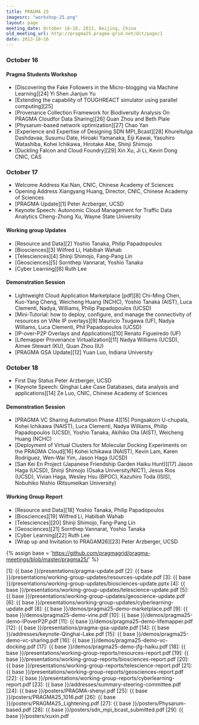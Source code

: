 ```yaml
---
title: PRAGMA 25 
imagesrc: "workshop-25.png"
layout: page
meeting_date: October 16-18, 2013, Beijing, China
old_meeting_url: http://pragma25.pragma-grid.net/dct/page/1
date: 2013-10-16
---
```


### October 16

#### Pragma Students Workshop 

* [Discovering the Fake Followers in the Micro-blogging via Machine Learning][24] Yi Shen  Jianjun Yu
* [Extending the capability of TOUGHREACT simulator using parallel computing][25]
* [Provenance Collection Framework for Biodiversity Analysis On PRAGMA Cloudfor Data Sharing][26]
  Quan Zhou and Beth Plale
* [Physarum-based network optimization][27] Chao Yan
* [Experience and Expertise of Designing SDN MPI_Bcast][28] Khureltulga
  Dashdavaa, Susumu Date, Hiroaki Yamanaka, Eiji Kawai, Yasuhiro Watashiba, 
  Kohei Ichikawa, Hirotake Abe, Shinji Shimojo
* [Duckling Falcon and Cloud Foundry][29] Xin Xu, Ji Li, Kevin Dong CNIC, CAS 

### October 17

* Welcome Address Kai Nan, CNIC, Chinese Academy of Sciences
* Opening Address Xiangyang Huang, Director, CNIC, Chinese Academy of Sciences
* [PRAGMA Update][1] Peter Arzberger, UCSD
* Keynote Speech: Autonomic Cloud Management for Traffic Data Analytics Cheng-Zhong Xu, Wayne State University

#### Working group Updates

* [Resource and Data][2] Yoshio Tanaka, Philip Papadopoulos
* [Biosciences][3] Wilfred Li, Habibah Wahab
* [Telesciences][4] Shinji Shimojo, Fang-Pang Lin
* [Geosciences][5] Sornthep Vannarat, Yoshio Tanaka
* [Cyber Learning][6] Ruth Lee

#### Demonstration Session

* Lightweight Cloud Application Marketplace  [pdf][8] Chi-Ming Chen, Kuo-Yang Cheng, 
  Weicheng Huang (NCHC), Yoshio Tanaka (AIST), Luca Clementi, Nadya, Williams, Philip Papadopoulos (UCSD)
* [Mini-Tutorial: how to deploy, configure, and manage the connectivity of resources on ViNe IP overlays][9]
  Mauricio Tsugawa (UF), Nadya Williams, Luca Clementi, Phil Papadopoulos (UCSD)
* [IP-over-P2P Overlays and Applications][10] Renato Figueiredo (UF)
* [Lifemapper Provenance Virtualization][11] Nadya Williams (UCSD), Aimee Stewart (KU), Quan Zhou (IU)
* [PRAGMA GSA Update][12] Yuan Luo, Indiana University

### October 18

* First Day Status Peter Arzberger, UCSD
* [Keynote Speech: Qinghai Lake Case Databases, data analysis and applications][14] 
  Ze Luo, CNIC, Chinese Academy of Sciences

#### Demonstration Session
* [PRAGMA VC Sharing Automation Phase 4][15]  Pongsakorn U-chupala, Kohei Ichikawa (NAIST), Luca Clementi, 
  Nadya Williams, Philip Papadopoulos (UCSD), Yoshio Tanaka, Akihiko Ota (AIST), Weicheng Huang (NCHC)
* [Deployment of Virtual Clusters for Molecular Docking Experiments on the PRAGMA Cloud][16] 
  Kohei Ichikawa (NAIST), Kevin Lam, Karen Rodriguez, Wen-Wai Yim, Jason Haga (UCSD)
* [San Kei En Project (Japanese Friendship Garden Haiku Hunt)][17] 
  Jason Haga (UCSD), Shinji Shimojo (Osaka University/NICT), Jesus Rios (UCSD),
  Vivian Haga, Wesley Hsu (BPOC), Kazuhiro Toda (ISIS), Nobuhiko Nishio (Ritsumeikan University)

#### Working Group Report

* [Resource and Data][18] Yoshio Tanaka, Philip Papadopoulos
* [Biosciences][19] Wilfred Li, Habibah Wahab
* [Telesciences][20] Shinji Shimojo, Fang-Pang Lin
* [Geosciences][21] Sornthep Vannarat, Yoshio Tanaka
* [Cyber Learning][22]  Ruth Lee
* [Wrap up and Invitation to PRAGAM26][23] Peter Arzberger, UCSD

{% assign base = 'https://github.com/pragmagrid/pragma-meetings/blob/master/pragma25/' %}

[1]: {{ base }}/presentations/pragma-update.pdf
[2]: {{ base }}/presentations/working-group-updates/resources-update.pdf
[3]: {{ base }}/presentations/working-group-updates/biosciences-update.pptx
[4]: {{ base }}/presentations/working-group-updates/telescience-update.pdf
[5]: {{ base }}/presentations/working-group-updates/geoscience-update.pdf
[6]: {{ base }}/presentations/working-group-updates/cyberlearning-update.pdf
[8]: {{ base }}/demos/pragma25-demo-marketplace.pdf
[9]: {{ base }}/demos/pragma25-demo-vine.pdf
[10]: {{ base }}/demos/pragma25-demo-IPoverP2P.pdf
[11]: {{ base }}/demos/pragma25-demo-lifemapper.pdf
[12]: {{ base }}/presentations/pragma-gsa-update.pdf
[14]: {{ base }}/addresses/keynote-Qinghai-Lake.pdf
[15]: {{ base }}/demos/pragma25-demo-vc-sharing.pdf
[16]: {{ base }}/demos/pragma25-demo-vc-docking.pdf
[17]: {{ base }}/demos/pragma25-demo-jfg-haiku.pdf
[18]: {{ base }}/presentations/working-group-reports/resources-report.pdf
[19]: {{ base }}/presentations/working-group-reports/biosciences-report.pdf
[20]: {{ base }}/presentations/working-group-reports/telescience-report.pdf
[21]: {{ base }}/presentations/working-group-reports/geosciences-report.pdf
[22]: {{ base }}/presentations/working-group-reports/cyberlearning-report.pdf
[23]: {{ base }}/addresses/summary-steering-committee.pdf
[24]: {{ base }}/posters/PRAGMA-shenyi.pdf
[25]: {{ base }}/posters/PRAGMA25_1016.pdf
[26]: {{ base }}/posters/PRAGMA25_Lightening.pdf
[27]: {{ base }}/posters/Physarum-based.pdf
[28]: {{ base }}/posters/sdn_mpi_bcast_submitted.pdf
[29]: {{ base }}/posters/xuxin.pdf
